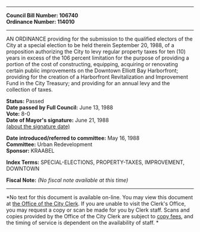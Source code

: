 * * * * *  
  
**Council Bill Number: [](#h0)[](#h2)106740**   
**Ordinance Number: 114010**  
  
* * * * *  
  
AN ORDINANCE providing for the submission to the qualified electors of the City at a special election to be held therein September 20, 1988, of a proposition authorizing the City to levy regular property taxes for ten (10) years in excess of the 106 percent limitation for the purpose of providing a portion of the cost of constructing, equipping, acquiring or renovating certain public improvements on the Downtown Elliott Bay Harborfront; providing for the creation of a Harborfront Revitalization and Improvement Fund in the City Treasury; and providing for an annual levy and the collection of taxes.  
  
**Status:** Passed   
**Date passed by Full Council:** June 13, 1988   
**Vote:** 8-0   
**Date of Mayor's signature:** June 21, 1988   
[(about the signature date)](/~public/approvaldate.htm)   
  
  
**Date introduced/referred to committee:** May 16, 1988   
**Committee:** Urban Redevelopment   
**Sponsor:** KRAABEL   
  
**Index Terms:** SPECIAL-ELECTIONS, PROPERTY-TAXES, IMPROVEMENT, DOWNTOWN  
  
**Fiscal Note:** *(No fiscal note available at this time)*  
  
* * * * *  
  
*No text for this document is available on-line. You may view this document at [the Office of the City Clerk](http://www.seattle.gov/leg/clerk/contactUs.htm). If you are unable to visit the Clerk's Office, you may request a copy or scan be made for you by Clerk staff. Scans and copies provided by the Office of the City Clerk are subject to [copy fees](http://clerk.seattle.gov/~public/clerkfees.htm), and the timing of service is dependent on the availability of staff. *  
  
  
